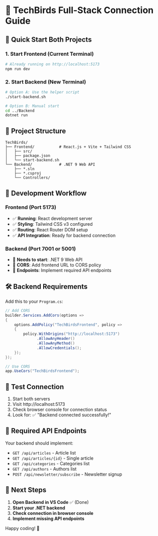 # 🔗 TechBirds Full-Stack Connection Guide

## 🎯 Quick Start Both Projects

### 1. Start Frontend (Current Terminal)
```bash
# Already running on http://localhost:5173
npm run dev
```

### 2. Start Backend (New Terminal)
```bash
# Option A: Use the helper script
./start-backend.sh

# Option B: Manual start
cd ../Backend
dotnet run
```

## 📁 Project Structure
```
TechBirds/
├── Frontend/           # React.js + Vite + Tailwind CSS
│   ├── src/
│   ├── package.json
│   └── start-backend.sh
└── Backend/            # .NET 9 Web API
    ├── *.sln
    ├── *.csproj
    └── Controllers/
```

## 🔄 Development Workflow

### Frontend (Port 5173)
- ✅ **Running**: React development server
- ✅ **Styling**: Tailwind CSS v3 configured
- ✅ **Routing**: React Router DOM setup
- ✅ **API Integration**: Ready for backend connection

### Backend (Port 7001 or 5001)
- 🔄 **Needs to start**: .NET 9 Web API
- 🔄 **CORS**: Add frontend URL to CORS policy
- 🔄 **Endpoints**: Implement required API endpoints

## 🛠️ Backend Requirements

Add this to your `Program.cs`:

```csharp
// Add CORS
builder.Services.AddCors(options =>
{
    options.AddPolicy("TechBirdsFrontend", policy =>
    {
        policy.WithOrigins("http://localhost:5173")
              .AllowAnyHeader()
              .AllowAnyMethod()
              .AllowCredentials();
    });
});

// Use CORS
app.UseCors("TechBirdsFrontend");
```

## 🧪 Test Connection

1. Start both servers
2. Visit http://localhost:5173
3. Check browser console for connection status
4. Look for: ✅ "Backend connected successfully!"

## 📡 Required API Endpoints

Your backend should implement:
- `GET /api/articles` - Article list
- `GET /api/articles/{id}` - Single article
- `GET /api/categories` - Categories list
- `GET /api/authors` - Authors list
- `POST /api/newsletter/subscribe` - Newsletter signup

## 🚀 Next Steps

1. **Open Backend in VS Code** ✅ (Done)
2. **Start your .NET backend**
3. **Check connection in browser console**
4. **Implement missing API endpoints**

Happy coding! 🎉
